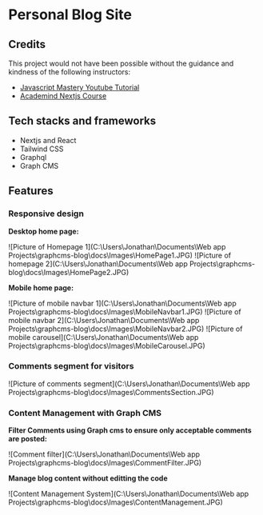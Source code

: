 # Personal Blog Site

## Credits

This project would not have been possible without the guidance and kindness of the following instructors:
- [Javascript Mastery Youtube Tutorial](https://www.youtube.com/watch?v=HYv55DhgTuA&ab_channel=JavaScriptMastery)
- [Academind Nextjs Course](https://pro.academind.com/p/nextjs-react-the-complete-guide)

## Tech stacks and frameworks

- Nextjs and React
- Tailwind CSS
- Graphql
- Graph CMS

## Features

### Responsive design 

**Desktop home page:**

![Picture of Homepage 1](C:\Users\Jonathan\Documents\Web app Projects\graphcms-blog\docs\Images\HomePage1.JPG)
![Picture of homepage 2](C:\Users\Jonathan\Documents\Web app Projects\graphcms-blog\docs\Images\HomePage2.JPG)


**Mobile home page:**

![Picture of mobile navbar 1](C:\Users\Jonathan\Documents\Web app Projects\graphcms-blog\docs\Images\MobileNavbar1.JPG)
![Picture of mobile navbar 2](C:\Users\Jonathan\Documents\Web app Projects\graphcms-blog\docs\Images\MobileNavbar2.JPG)
![Picture of mobile carousel](C:\Users\Jonathan\Documents\Web app Projects\graphcms-blog\docs\Images\MobileCarousel.JPG)

### Comments segment for visitors

![Picture of comments segment](C:\Users\Jonathan\Documents\Web app Projects\graphcms-blog\docs\Images\CommentsSection.JPG)

### Content Management with Graph CMS

**Filter Comments using Graph cms to ensure only acceptable comments are posted:**

![Comment filter](C:\Users\Jonathan\Documents\Web app Projects\graphcms-blog\docs\Images\CommentFilter.JPG)

**Manage blog content without editting the code**

![Content Management System](C:\Users\Jonathan\Documents\Web app Projects\graphcms-blog\docs\Images\ContentManagement.JPG)
